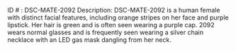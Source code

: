 ID # : DSC-MATE-2092
Description: DSC-MATE-2092 is a human female with distinct facial features, including orange stripes on her face and purple lipstick. Her hair is green and is often seen wearing a purple cap. 2092 wears normal glasses and is frequently seen wearing a silver chain necklace with an LED gas mask dangling from her neck.